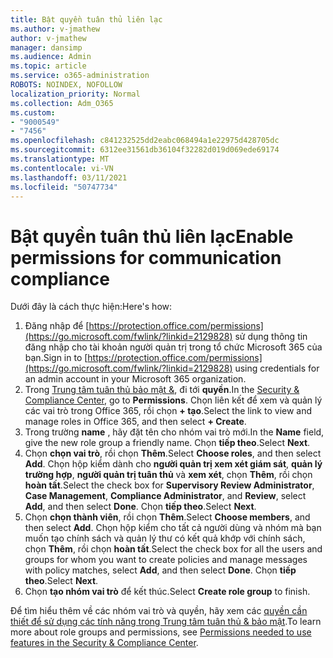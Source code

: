 ```yaml
---
title: Bật quyền tuân thủ liên lạc
ms.author: v-jmathew
author: v-jmathew
manager: dansimp
ms.audience: Admin
ms.topic: article
ms.service: o365-administration
ROBOTS: NOINDEX, NOFOLLOW
localization_priority: Normal
ms.collection: Adm_O365
ms.custom:
- "9000549"
- "7456"
ms.openlocfilehash: c841232525dd2eabc068494a1e22975d428705dc
ms.sourcegitcommit: 6312ee31561db36104f32282d019d069ede69174
ms.translationtype: MT
ms.contentlocale: vi-VN
ms.lasthandoff: 03/11/2021
ms.locfileid: "50747734"
---
```

# <a name="enable-permissions-for-communication-compliance"></a><span data-ttu-id="88d31-102">Bật quyền tuân thủ liên lạc</span><span class="sxs-lookup"><span data-stu-id="88d31-102">Enable permissions for communication compliance</span></span>

<span data-ttu-id="88d31-103">Dưới đây là cách thực hiện:</span><span class="sxs-lookup"><span data-stu-id="88d31-103">Here's how:</span></span>

1. <span data-ttu-id="88d31-104">Đăng nhập để [https://protection.office.com/permissions](https://go.microsoft.com/fwlink/?linkid=2129828) sử dụng thông tin đăng nhập cho tài khoản người quản trị trong tổ chức Microsoft 365 của bạn.</span><span class="sxs-lookup"><span data-stu-id="88d31-104">Sign in to [https://protection.office.com/permissions](https://go.microsoft.com/fwlink/?linkid=2129828) using credentials for an admin account in your Microsoft 365 organization.</span></span>
2. <span data-ttu-id="88d31-105">Trong [Trung tâm tuân thủ bảo mật &](https://go.microsoft.com/fwlink/?linkid=2101341), đi tới **quyền**.</span><span class="sxs-lookup"><span data-stu-id="88d31-105">In the [Security & Compliance Center](https://go.microsoft.com/fwlink/?linkid=2101341), go to **Permissions**.</span></span> <span data-ttu-id="88d31-106">Chọn liên kết để xem và quản lý các vai trò trong Office 365, rồi chọn **\+ tạo**.</span><span class="sxs-lookup"><span data-stu-id="88d31-106">Select the link to view and manage roles in Office 365, and then select **\+ Create**.</span></span>
3. <span data-ttu-id="88d31-107">Trong trường **name** , hãy đặt tên cho nhóm vai trò mới.</span><span class="sxs-lookup"><span data-stu-id="88d31-107">In the **Name** field, give the new role group a friendly name.</span></span> <span data-ttu-id="88d31-108">Chọn **tiếp theo**.</span><span class="sxs-lookup"><span data-stu-id="88d31-108">Select **Next**.</span></span>
4. <span data-ttu-id="88d31-109">Chọn **chọn vai trò**, rồi chọn **Thêm**.</span><span class="sxs-lookup"><span data-stu-id="88d31-109">Select **Choose roles**, and then select **Add**.</span></span> <span data-ttu-id="88d31-110">Chọn hộp kiểm dành cho **người quản trị xem xét giám sát**, **quản lý trường hợp**, **người quản trị tuân thủ** và **xem xét**, chọn **Thêm**, rồi chọn **hoàn tất**.</span><span class="sxs-lookup"><span data-stu-id="88d31-110">Select the check box for **Supervisory Review Administrator**, **Case Management**, **Compliance Administrator**, and **Review**, select **Add**, and then select **Done**.</span></span> <span data-ttu-id="88d31-111">Chọn **tiếp theo**.</span><span class="sxs-lookup"><span data-stu-id="88d31-111">Select **Next**.</span></span>
5. <span data-ttu-id="88d31-112">Chọn **chọn thành viên**, rồi chọn **Thêm**.</span><span class="sxs-lookup"><span data-stu-id="88d31-112">Select **Choose members**, and then select **Add**.</span></span> <span data-ttu-id="88d31-113">Chọn hộp kiểm cho tất cả người dùng và nhóm mà bạn muốn tạo chính sách và quản lý thư có kết quả khớp với chính sách, chọn **Thêm**, rồi chọn **hoàn tất**.</span><span class="sxs-lookup"><span data-stu-id="88d31-113">Select the check box for all the users and groups for whom you want to create policies and manage messages with policy matches, select **Add**, and then select **Done**.</span></span> <span data-ttu-id="88d31-114">Chọn **tiếp theo**.</span><span class="sxs-lookup"><span data-stu-id="88d31-114">Select **Next**.</span></span>
6. <span data-ttu-id="88d31-115">Chọn **tạo nhóm vai trò** để kết thúc.</span><span class="sxs-lookup"><span data-stu-id="88d31-115">Select **Create role group** to finish.</span></span>

<span data-ttu-id="88d31-116">Để tìm hiểu thêm về các nhóm vai trò và quyền, hãy xem các [quyền cần thiết để sử dụng các tính năng trong Trung tâm tuân thủ & bảo mật](https://go.microsoft.com/fwlink/?linkid=2114184).</span><span class="sxs-lookup"><span data-stu-id="88d31-116">To learn more about role groups and permissions, see [Permissions needed to use features in the Security & Compliance Center](https://go.microsoft.com/fwlink/?linkid=2114184).</span></span>
